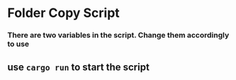 # Folder Copy Script
### There are two variables in the script. Change them accordingly to use
## use `cargo run` to start the script 
